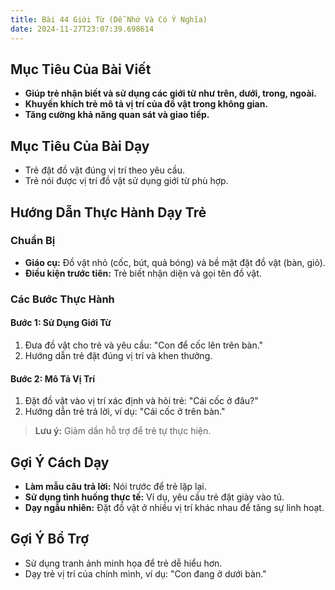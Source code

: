 ```yaml
---
title: Bài 44 Giới Từ (Dễ Nhớ Và Có Ý Nghĩa)
date: 2024-11-27T23:07:39.698614
---
```


## Mục Tiêu Của Bài Viết
- **Giúp trẻ nhận biết và sử dụng các giới từ như trên, dưới, trong, ngoài.**
- **Khuyến khích trẻ mô tả vị trí của đồ vật trong không gian.**
- **Tăng cường khả năng quan sát và giao tiếp.**

## Mục Tiêu Của Bài Dạy
- Trẻ đặt đồ vật đúng vị trí theo yêu cầu.
- Trẻ nói được vị trí đồ vật sử dụng giới từ phù hợp.

## Hướng Dẫn Thực Hành Dạy Trẻ

### Chuẩn Bị
- **Giáo cụ:** Đồ vật nhỏ (cốc, bút, quả bóng) và bề mặt đặt đồ vật (bàn, giỏ).
- **Điều kiện trước tiên:** Trẻ biết nhận diện và gọi tên đồ vật.

### Các Bước Thực Hành
#### Bước 1: Sử Dụng Giới Từ
1. Đưa đồ vật cho trẻ và yêu cầu: "Con để cốc lên trên bàn."
2. Hướng dẫn trẻ đặt đúng vị trí và khen thưởng.

#### Bước 2: Mô Tả Vị Trí
1. Đặt đồ vật vào vị trí xác định và hỏi trẻ: "Cái cốc ở đâu?"
2. Hướng dẫn trẻ trả lời, ví dụ: "Cái cốc ở trên bàn."

> **Lưu ý:** Giảm dần hỗ trợ để trẻ tự thực hiện.

## Gợi Ý Cách Dạy
- **Làm mẫu câu trả lời:** Nói trước để trẻ lặp lại.
- **Sử dụng tình huống thực tế:** Ví dụ, yêu cầu trẻ đặt giày vào tủ.
- **Dạy ngẫu nhiên:** Đặt đồ vật ở nhiều vị trí khác nhau để tăng sự linh hoạt.

## Gợi Ý Bổ Trợ
- Sử dụng tranh ảnh minh họa để trẻ dễ hiểu hơn.
- Dạy trẻ vị trí của chính mình, ví dụ: "Con đang ở dưới bàn."
